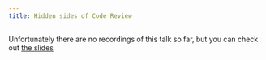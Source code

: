 ```yaml
---
title: Hidden sides of Code Review
---
```


Unfortunately there are no recordings of this talk so far, but you can check out [the slides](https://www.slideshare.net/DmitriiIvanov5/crdoiospdf)